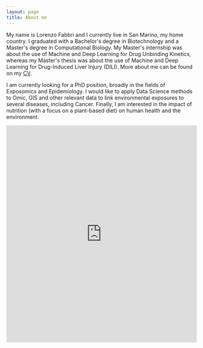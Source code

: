 ```yaml
---
layout: page
title: About me
---
```


My name is Lorenzo Fabbri and I currently live in San Marino, my home country. I graduated with a Bachelor's degree in Biotechnology and a Master's degree in Computational Biology. My Master's internship was about the use of Machine and Deep Learning for Drug Unbinding Kinetics, whereas my Master's thesis was about the use of Machine and Deep Learning for Drug-Induced Liver Injury (DILI). More about me can be found on my [CV](https://www.dropbox.com/s/5r6keu9a7myy5as/lorenzo_fabbri_cv.pdf?dl=0).

I am currently looking for a PhD position, broadly in the fields of Exposomics and Epidemiology. I would like to apply Data Science methods to Omic, GIS and other relevant data to link environmental exposures to several diseases, including Cancer. Finally, I am interested in the impact of nutrition (with a focus on a plant-based diet) on human health and the environment.

<iframe width="100%" height="576" src="https://maphub.net/embed/84310?panel=1" frameborder="0"></iframe>
